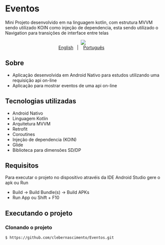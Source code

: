 # Eventos
Mini Projeto desenvolvido em na linguagem kotlin, com estrutura MVVM sendo utilizado KOIN como injeção de dependencia, esta sendo utilizado o Navigation para transições de interface entre telas

<p align="center">
    <img src="https://github.com/clebernascimento/Chock_Norris/blob/master/app/src/main/res/drawable/chock_norriss.JPG"/>
    </br>
    <a href="readme_en.md">English</a>&nbsp;&nbsp;&nbsp;|&nbsp;&nbsp;&nbsp;
    <a href="readme.md">Português</a>&nbsp;&nbsp;&nbsp;
</p>

## Sobre
- Aplicação desenvolvida em Android Nativo para estudos utilizando uma requisição api on-line
- Aplicação para mostrar eventos de uma api on-line

## Tecnologias utilizadas
- Android Nativo
- Linguagem Kotlin
- Arquitetura MVVM
- Retrofit
- Coroutines
- Injeção de dependencia (KOIN)
- Glide
- Biblioteca para dimensões SD/DP

## Requisitos
Para executar o projeto no dispositivo atravéis da IDE Android Studio gere o apk ou Run
- Build -> Build Bundle(s) -> Build APKs 
- Run App ou Shift + F10

## Executando o projeto
### Clonando o projeto
```bash
$ https://github.com/clebernascimento/Eventos.git
```
